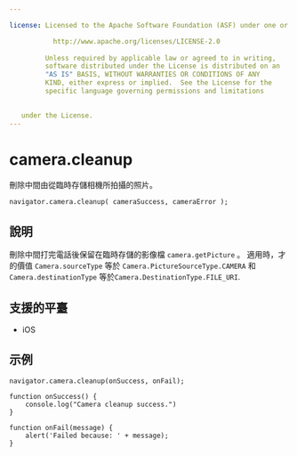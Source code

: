 ```yaml
---

license: Licensed to the Apache Software Foundation (ASF) under one or more contributor license agreements. See the NOTICE file distributed with this work for additional information regarding copyright ownership. The ASF licenses this file to you under the Apache License, Version 2.0 (the "License"); you may not use this file except in compliance with the License. You may obtain a copy of the License at

           http://www.apache.org/licenses/LICENSE-2.0
    
         Unless required by applicable law or agreed to in writing,
         software distributed under the License is distributed on an
         "AS IS" BASIS, WITHOUT WARRANTIES OR CONDITIONS OF ANY
         KIND, either express or implied.  See the License for the
         specific language governing permissions and limitations
    

   under the License.
---
```


# camera.cleanup

刪除中間由從臨時存儲相機所拍攝的照片。

    navigator.camera.cleanup( cameraSuccess, cameraError );
    

## 說明

刪除中間打完電話後保留在臨時存儲的影像檔 `camera.getPicture` 。 適用時，才的價值 `Camera.sourceType` 等於 `Camera.PictureSourceType.CAMERA` 和 `Camera.destinationType` 等於`Camera.DestinationType.FILE_URI`.

## 支援的平臺

*   iOS

## 示例

    navigator.camera.cleanup(onSuccess, onFail);
    
    function onSuccess() {
        console.log("Camera cleanup success.")
    }
    
    function onFail(message) {
        alert('Failed because: ' + message);
    }